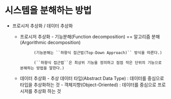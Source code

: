 # 시스템을 분해하는 방법

* 프로시저 추상화 / 데이터 추상화

	* 프로시저 추상화 - 기능분해(Function decomposition)
						== 알고리즘 분해(Argorithmic decomposition)
				
				(기능분해는 ``하향식 접근법(Top-Down Approach)`` 방식을 따른다.)
				
				(``하향식 접근법``은 최상위 기능을 정의하고 점점 작은 단위의 기능으로 분해하는 방법을 말한다.)
											
						
	* 데이터 추상화	- 추상 데이터 타입(Abstract Data Type) : 데이터를 중심으로 타입을 추상화하는 것
				- 객체지향(Object-Oriented) : 데이터를 중심으로 프로시저를 추상화 하는 것